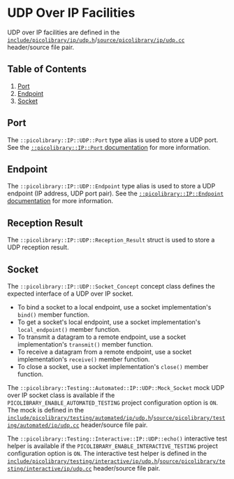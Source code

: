 # UDP Over IP Facilities
UDP over IP facilities are defined in the
[`include/picolibrary/ip/udp.h`](https://github.com/apcountryman/picolibrary/blob/main/include/picolibrary/ip/udp.h)/[`source/picolibrary/ip/udp.cc`](https://github.com/apcountryman/picolibrary/blob/main/source/picolibrary/ip/udp.cc)
header/source file pair.

## Table of Contents
1. [Port](#port)
1. [Endpoint](#endpoint)
1. [Socket](#socket)

## Port
The `::picolibrary::IP::UDP::Port` type alias is used to store a UDP port.
See the [`::picolibrary::IP::Port` documentation](ip.md#port) for more information.

## Endpoint
The `::picolibrary::IP::UDP::Endpoint` type alias is used to store a UDP endpoint (IP
address, UDP port pair).
See the [`::picolibrary::IP::Endpoint` documentation](ip.md#endpoint) for more
information.

## Reception Result
The `::picolibrary::IP::UDP::Reception_Result` struct is used to store a UDP reception
result.

## Socket
The `::picolibrary::IP::UDP::Socket_Concept` concept class defines the expected interface
of a UDP over IP socket.
- To bind a socket to a local endpoint, use a socket implementation's `bind()` member
  function.
- To get a socket's local endpoint, use a socket implementation's `local_endpoint()`
  member function.
- To transmit a datagram to a remote endpoint, use a socket implementation's `transmit()`
  member function.
- To receive a datagram from a remote endpoint, use a socket implementation's `receive()`
  member function.
- To close a socket, use a socket implementation's `close()` member function.

The `::picolibrary::Testing::Automated::IP::UDP::Mock_Socket` mock UDP over IP socket
class is available if the `PICOLIBRARY_ENABLE_AUTOMATED_TESTING` project configuration
option is `ON`.
The mock is defined in the
[`include/picolibrary/testing/automated/ip/udp.h`](https://github.com/apcountryman/picolibrary/blob/main/include/picolibrary/testing/automated/ip/udp.h)/[`source/picolibrary/testing/automated/ip/udp.cc`](https://github.com/apcountryman/picolibrary/blob/main/source/picolibrary/testing/automated/ip/udp.cc)
header/source file pair.

The `::picolibrary::Testing::Interactive::IP::UDP::echo()` interactive test helper is
available if the `PICOLIBRARY_ENABLE_INTERACTIVE_TESTING` project configuration option is
`ON`.
The interactive test helper is defined in the
[`include/picolibrary/testing/interactive/ip/udp.h`](https://github.com/apcountryman/picolibrary/blob/main/include/picolibrary/testing/interactive/ip/udp.h)/[`source/picolibrary/testing/interactive/ip/udp.cc`](https://github.com/apcountryman/picolibrary/blob/main/source/picolibrary/testing/interactive/ip/udp.cc)
header/source file pair.

